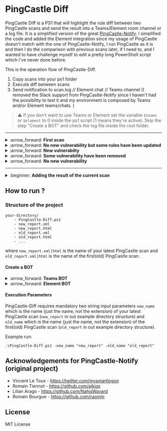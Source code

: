 PingCastle Diff
===

PingCastle Diff is a PS1 that will highlight the rule diff between two PingCastle scans and send the result into a Teams/Element room channel or a log file. It is a simplified version of the great [PingCastle-Notify](https://github.com/LuccaSA/PingCastle-Notify). I simplified the code and added the Element integration since my usage of PingCastle doesn't match with the one of PingCastle-Notify, I run PingCastle as it is and then I do the comparison with previous scans later, if I need to, and I wanted to have challenge myself to edit a pretty long PowerShell script which I've never done before.

This is the operation flow of PingCastle-Diff. 
1. Copy scans into your ps1 folder
2. Execute diff between scans
3. Send notification to scan.log // Element chat // Teams channel (I removed the Slack support from PingCastle-Notify since I haven't had the possibility to test it and my environment is composed by Teams and/or Element teams/chats. )

<p align="center">

> :warning: If you don't want to use Teams or Element set the variable `$teams` or `$element` to 0 inside the ps1 script (1 means they're active). Skip the step "Create a BOT" and check the log file inside the root folder.

</p>
<hr>
<details>
<summary>:arrow_forward: <b>First scan</b></summary>

Image from PingCastle-Notify. The difference from Element is just how they emojis are rendered.

| Teams
|:-------------------------:
|   ![image](https://user-images.githubusercontent.com/5891788/193760283-ef171f2d-6992-44b7-ad8e-8b3f113ffe3d.png)


</details>
<details>
<summary>:arrow_forward: <b>No new vulnerability but some rules have been updated</b></summary>

Image from PingCastle-Notify. The difference from Element is just how they emojis are rendered.

![image](https://user-images.githubusercontent.com/5891788/191266282-cd790c58-76df-4116-89fa-4aa954f0dd7e.png)

</details>
<details>

<summary>:arrow_forward: <b>New vulnerabilty</b></summary>

Image from PingCastle-Notify. The difference from Element is just how they emojis are rendered.

| Teams
|:-------------------------:
|   ![image](https://user-images.githubusercontent.com/5891788/193760136-668fca48-9ddf-47dd-b82a-0708117954f1.png)


</details>
<details>
<summary>:arrow_forward: <b>Some vulnerability have been removed</b></summary>

Image from PingCastle-Notify. The difference from Element is just how they emojis are rendered.

Teams|
|:-------------------------:
|   ![image](https://user-images.githubusercontent.com/5891788/193760223-8658c35c-0ef3-4012-8679-8946987f4e4a.png)
 


</details>
<details>
<summary>:arrow_forward: <b>No new vulnerability</b></summary>

No result since reports are the same
</details>

---
<details>
<summary>:beginner: <b>Adding the result of the current scan</b></summary>

Set the variable `$print_current_result` to 1 in the script, the rules flagged on the current scan will be added after the rule diff on Teams and on Element.

Image from PingCastle-Notify. The difference from Element is just how they emojis are rendered.

| Teams
|:-------------------------:
|   ![Teams_8N2r3YiVh4](https://user-images.githubusercontent.com/5891788/194527837-8f6f0910-aa17-47d2-bfee-01d4defa569b.png)
</details>



## How to run ?

### Structure of the project

```
your-directory/
    - PingCastle-Diff.ps1
    - new_report.xml
    - new_report.html
    - old_report.xml
    - old_report.html
    - ...
```

where `new_report.xml|html` is the name of your latest PingCastle scan and `old_report.xml|html` is the name of the first(old) PingCastle scan.

#### Create a BOT
<details>
<summary>:arrow_forward: <b>Teams BOT</b></summary>

1. Follow this [guide](https://learn.microsoft.com/en-us/microsoftteams/platform/webhooks-and-connectors/how-to/add-incoming-webhook?tabs=newteams%2Cdotnet)
2. Update the ps1 script accordingly
</details>

<details>
<summary>:arrow_forward: <b>Element BOT</b></summary>

1. Follow this [guide](https://github.com/jkhsjdhjs/maubot-webhook)
2. Update the ps1 script accordingly
3. I have used this template:
```
path: /send
method: POST
room: '...'
message: |
    {{ json.msg }}
message_format: markdown
auth_type: Basic
auth_token: username:password
force_json: false
ignore_empty_messages: false
```
</details>

#### Execution Parameters

PingCastle-Diff requires mandatory two string input parameters `new_name` which is the name (just the name, not the extension) of your latest PingCastle scan (`new_report` in out example directory structure) and `old_name` which is the name (just the name, not the extension) of the first(old) PingCastle scan (`old_report` in out example directory structure).

Example run:

`.\PingCastle-Diff.ps1 -new_name "new_report" -old_name "old_report"`


## Acknowledgements for PingCastle-Notify (original project)

- Vincent Le Toux - https://twitter.com/mysmartlogon
- Romain Tiennot - https://github.com/aikiox
- Lilian Arago - https://github.com/NahisWayard
- Romain Bourgue - https://github.com/raomin

## License

MIT License
